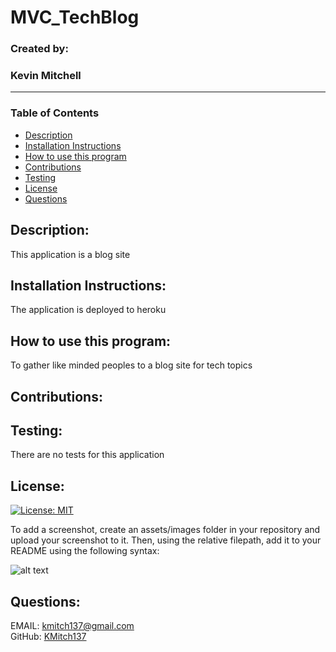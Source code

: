  


# **MVC_TechBlog**  
### Created by:  
### Kevin Mitchell  
_________________________
### Table of Contents
  - [Description](#description)
  - [Installation Instructions](#installation-instructions)
  - [How to use this program](#how-to-use-this-program)
  - [Contributions](#contributions)
  - [Testing](#testing)
  - [License](#license)
  - [Questions](#questions)



## **Description:**  
This application is a blog site  


## **Installation Instructions:**     
The application is deployed to heroku  
  

## **How to use this program:**  
To gather like minded peoples to a blog site for tech topics  


## **Contributions:**  
  


## **Testing:**  
There are no tests for this application  


## **License:**  
[![License: MIT](https://img.shields.io/badge/License-MIT-yellow.svg)](https://github.com/git/git-scm.com/blob/main/MIT-LICENSE.txt)



To add a screenshot, create an assets/images folder in your repository and upload your screenshot to it. Then, using the relative filepath, add it to your README using the following syntax:

   
![alt text](assets/images/screenshot.png)




## Questions:  
EMAIL: [kmitch137@gmail.com](mailto:kmitch137@gmail.com)  
GitHub: [KMitch137](https://github.com/KMitch137)
  